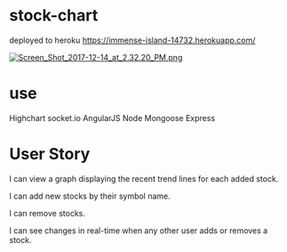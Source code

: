 
# stock-chart
deployed to heroku  https://immense-island-14732.herokuapp.com/

[![Screen_Shot_2017-12-14_at_2.32.20_PM.png](https://s17.postimg.org/5m52f5gdr/Screen_Shot_2017-12-14_at_2.32.20_PM.png)](https://postimg.org/image/6of8xoz6z/)
# use
Highchart
socket.io
AngularJS
Node
Mongoose
Express

# User Story

I can view a graph displaying the recent trend lines for each added stock.

I can add new stocks by their symbol name.

I can remove stocks.

I can see changes in real-time when any other user adds or removes a stock.
